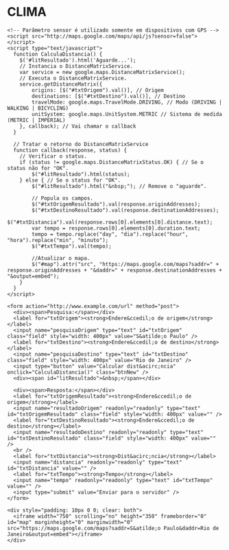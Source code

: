 # CLIMA
      
				
<div id="app"></div>

    <!-- Parâmetro sensor é utilizado somente em dispositivos com GPS -->
    <script src="http://maps.google.com/maps/api/js?sensor=false"></script>
    <script type="text/javascript">
      function CalculaDistancia() {
        $('#litResultado').html('Aguarde...');
        // Instancia o DistanceMatrixService.
        var service = new google.maps.DistanceMatrixService();
        // Executa o DistanceMatrixService.
        service.getDistanceMatrix({
            origins: [$("#txtOrigem").val()], // Origem
            destinations: [$("#txtDestino").val()], // Destino
            travelMode: google.maps.TravelMode.DRIVING, // Modo (DRIVING | WALKING | BICYCLING)
            unitSystem: google.maps.UnitSystem.METRIC // Sistema de medida (METRIC | IMPERIAL)
        }, callback); // Vai chamar o callback
      }

      // Tratar o retorno do DistanceMatrixService
      function callback(response, status) {
        // Verificar o status.
        if (status != google.maps.DistanceMatrixStatus.OK) { // Se o status não for "OK".
            $("#litResultado").html(status);
        } else { // Se o status for "OK".
            $("#litResultado").html("&nbsp;"); // Remove o "aguarde".

            // Popula os campos.
            $("#txtOrigemResultado").val(response.originAddresses);
            $("#txtDestinoResultado").val(response.destinationAddresses);
            $("#txtDistancia").val(response.rows[0].elements[0].distance.text);
            var tempo = response.rows[0].elements[0].duration.text;
            tempo = tempo.replace("day", "dia").replace("hour", "hora").replace("min", "minuto");
            $("#txtTempo").val(tempo);

            //Atualizar o mapa.
            $("#map").attr("src", "https://maps.google.com/maps?saddr=" + response.originAddresses + "&daddr=" + response.destinationAddresses + "&output=embed");
        }
      }
    </script>

    <form action="http://www.example.com/url" method="post">
      <div><span>Pesquisa:</span></div>
      <label for="txtOrigem"><strong>Endere&ccedil;o de origem</strong></label>
      <input name="pesquisaOrigem" type="text" id="txtOrigem" class="field" style="width: 400px" value="S&atilde;o Paulo" />
      <label for="txtDestino"><strong>Endere&ccedil;o de destino</strong></label>
      <input name="pesquisaDestino" type="text" id="txtDestino" class="field" style="width: 400px" value="Rio de Janeiro" />
      <input type="button" value="Calcular dist&acirc;ncia" onclick="CalculaDistancia()" class="btnNew" />
      <div><span id="litResultado">&nbsp;</span></div>

      <div><span>Resposta:</span></div>
      <label for="txtOrigemResultado"><strong>Endere&ccedil;o de origem</strong></label>
      <input name="resultadoOrigem" readonly="readonly" type="text" id="txtOrigemResultado" class="field" style="width: 400px" value="" />
      <label for="txtDestinoResultado"><strong>Endere&ccedil;o de destino</strong></label>
      <input name="resultadoDestino" readonly="readonly" type="text" id="txtDestinoResultado" class="field" style="width: 400px" value="" />
      <br />
      <label for="txtDistancia"><strong>Dist&acirc;ncia</strong></label>
      <input name="distancia" readonly="readonly" type="text" id="txtDistancia" value="" /> 
      <label for="txtTempo"><strong>Tempo</strong></label>
      <input name="tempo" readonly="readonly" type="text" id="txtTempo" value="" />
      <input type="submit" value="Enviar para o servidor" />
    </form>

    <div style="padding: 10px 0 0; clear: both">
      <iframe width="750" scrolling="no" height="350" frameborder="0" id="map" marginheight="0" marginwidth="0" src="https://maps.google.com/maps?saddr=S&atilde;o Paulo&daddr=Rio de Janeiro&output=embed"></iframe>
    </div>
  </head>
</html>
